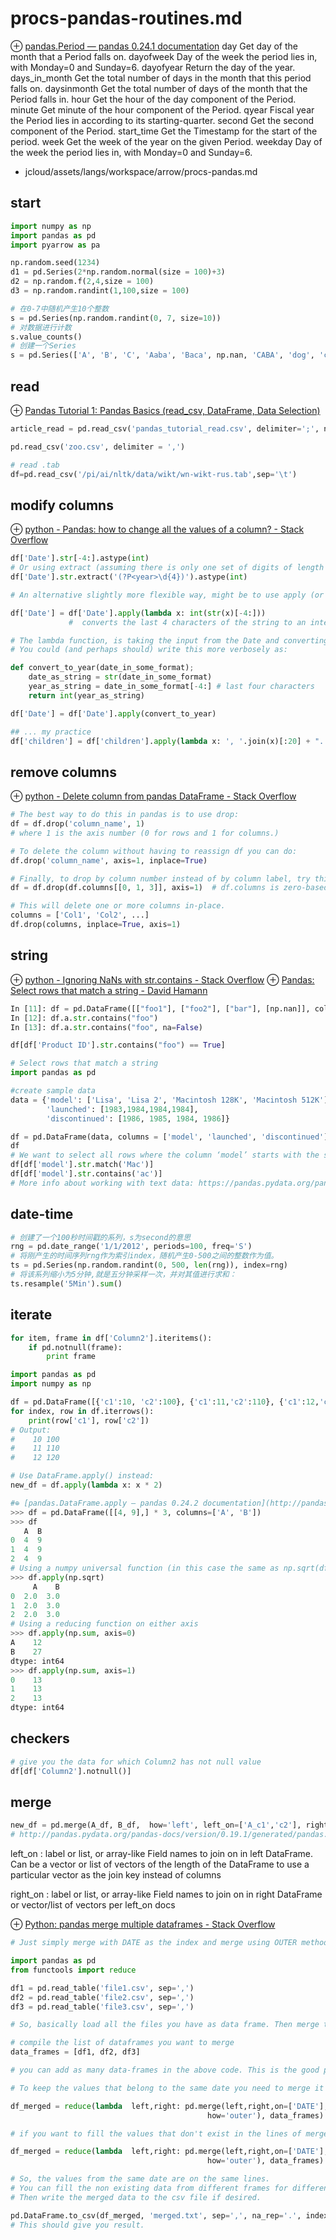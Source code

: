 # procs-pandas-routines.md
⊕ [pandas.Period — pandas 0.24.1 documentation](https://pandas.pydata.org/pandas-docs/stable/reference/api/pandas.Period.html?highlight=period)
    day Get day of the month that a Period falls on.
    dayofweek   Day of the week the period lies in, with Monday=0 and Sunday=6.
    dayofyear   Return the day of the year.
    days_in_month   Get the total number of days in the month that this period falls on.
    daysinmonth Get the total number of days of the month that the Period falls in.
    hour    Get the hour of the day component of the Period.
    minute  Get minute of the hour component of the Period.
    qyear   Fiscal year the Period lies in according to its starting-quarter.
    second  Get the second component of the Period.
    start_time  Get the Timestamp for the start of the period.
    week    Get the week of the year on the given Period.
    weekday Day of the week the period lies in, with Monday=0 and Sunday=6.

+ jcloud/assets/langs/workspace/arrow/procs-pandas.md

## start
```python
import numpy as np
import pandas as pd
import pyarrow as pa

np.random.seed(1234)
d1 = pd.Series(2*np.random.normal(size = 100)+3)
d2 = np.random.f(2,4,size = 100)
d3 = np.random.randint(1,100,size = 100)

# 在0-7中随机产生10个整数
s = pd.Series(np.random.randint(0, 7, size=10))
# 对数据进行计数
s.value_counts()
# 创建一个Series
s = pd.Series(['A', 'B', 'C', 'Aaba', 'Baca', np.nan, 'CABA', 'dog', 'cat']) 
```

## read
⊕ [Pandas Tutorial 1: Pandas Basics (read_csv, DataFrame, Data Selection)](https://data36.com/pandas-tutorial-1-basics-reading-data-files-dataframes-data-selection/)

```python
article_read = pd.read_csv('pandas_tutorial_read.csv', delimiter=';', names = ['my_datetime', 'event', 'country', 'user_id', 'source', 'topic'])

pd.read_csv('zoo.csv', delimiter = ',')

# read .tab
df=pd.read_csv('/pi/ai/nltk/data/wikt/wn-wikt-rus.tab',sep='\t')
```

## modify columns
⊕ [python - Pandas: how to change all the values of a column? - Stack Overflow](https://stackoverflow.com/questions/12604909/pandas-how-to-change-all-the-values-of-a-column)

```python
df['Date'].str[-4:].astype(int)
# Or using extract (assuming there is only one set of digits of length 4 somewhere in each string):
df['Date'].str.extract('(?P<year>\d{4})').astype(int)

# An alternative slightly more flexible way, might be to use apply (or equivalently map) to do this:

df['Date'] = df['Date'].apply(lambda x: int(str(x)[-4:]))
             #  converts the last 4 characters of the string to an integer

# The lambda function, is taking the input from the Date and converting it to a year.
# You could (and perhaps should) write this more verbosely as:

def convert_to_year(date_in_some_format);
    date_as_string = str(date_in_some_format)
    year_as_string = date_in_some_format[-4:] # last four characters
    return int(year_as_string)

df['Date'] = df['Date'].apply(convert_to_year)

## ... my practice
df['children'] = df['children'].apply(lambda x: ', '.join(x)[:20] + "..")
```

## remove columns
⊕ [python - Delete column from pandas DataFrame - Stack Overflow](https://stackoverflow.com/questions/13411544/delete-column-from-pandas-dataframe)

```python
# The best way to do this in pandas is to use drop:
df = df.drop('column_name', 1)
# where 1 is the axis number (0 for rows and 1 for columns.)

# To delete the column without having to reassign df you can do:
df.drop('column_name', axis=1, inplace=True)

# Finally, to drop by column number instead of by column label, try this to delete, e.g. the 1st, 2nd and 4th columns:
df = df.drop(df.columns[[0, 1, 3]], axis=1)  # df.columns is zero-based pd.Index 

# This will delete one or more columns in-place.
columns = ['Col1', 'Col2', ...]
df.drop(columns, inplace=True, axis=1)
```

## string
⊕ [python - Ignoring NaNs with str.contains - Stack Overflow](https://stackoverflow.com/questions/28311655/ignoring-nans-with-str-contains)
⊕ [Pandas: Select rows that match a string - David Hamann](https://davidhamann.de/2017/06/26/pandas-select-elements-by-string/)

```python
In [11]: df = pd.DataFrame([["foo1"], ["foo2"], ["bar"], [np.nan]], columns=['a'])
In [12]: df.a.str.contains("foo")
In [13]: df.a.str.contains("foo", na=False)

df[df['Product ID'].str.contains("foo") == True]

# Select rows that match a string
import pandas as pd

#create sample data
data = {'model': ['Lisa', 'Lisa 2', 'Macintosh 128K', 'Macintosh 512K'],
        'launched': [1983,1984,1984,1984],
        'discontinued': [1986, 1985, 1984, 1986]}

df = pd.DataFrame(data, columns = ['model', 'launched', 'discontinued'])
df
# We want to select all rows where the column ‘model’ starts with the string ‘Mac’.
df[df['model'].str.match('Mac')]
df[df['model'].str.contains('ac')]
# More info about working with text data: https://pandas.pydata.org/pandas-docs/stable/text.html
```

## date-time
```python
# 创建了一个100秒时间戳的系列，s为second的意思
rng = pd.date_range('1/1/2012', periods=100, freq='S')
# 将刚产生的时间序列rng作为索引index，随机产生0-500之间的整数作为值。
ts = pd.Series(np.random.randint(0, 500, len(rng)), index=rng)
# 将该系列缩小为5分钟,就是五分钟采样一次，并对其值进行求和：
ts.resample('5Min').sum()
```

## iterate
```python
for item, frame in df['Column2'].iteritems():
    if pd.notnull(frame):
        print frame

import pandas as pd
import numpy as np

df = pd.DataFrame([{'c1':10, 'c2':100}, {'c1':11,'c2':110}, {'c1':12,'c2':120}])
for index, row in df.iterrows():
    print(row['c1'], row['c2'])
# Output: 
#    10 100
#    11 110
#    12 120 

# Use DataFrame.apply() instead:
new_df = df.apply(lambda x: x * 2)

#⊕ [pandas.DataFrame.apply — pandas 0.24.2 documentation](http://pandas.pydata.org/pandas-docs/stable/reference/api/pandas.DataFrame.apply.html)
>>> df = pd.DataFrame([[4, 9],] * 3, columns=['A', 'B'])
>>> df
   A  B
0  4  9
1  4  9
2  4  9
# Using a numpy universal function (in this case the same as np.sqrt(df)):
>>> df.apply(np.sqrt)
     A    B
0  2.0  3.0
1  2.0  3.0
2  2.0  3.0
# Using a reducing function on either axis
>>> df.apply(np.sum, axis=0)
A    12
B    27
dtype: int64
>>> df.apply(np.sum, axis=1)
0    13
1    13
2    13
dtype: int64
```

## checkers
```python
# give you the data for which Column2 has not null value
df[df['Column2'].notnull()]
```

## merge
```python
new_df = pd.merge(A_df, B_df,  how='left', left_on=['A_c1','c2'], right_on = ['B_c1','c2'])
# http://pandas.pydata.org/pandas-docs/version/0.19.1/generated/pandas.DataFrame.merge.html
```
left_on : label or list, or array-like Field names to join on in left DataFrame. Can be a vector or list of vectors of the length of the DataFrame to use a particular vector as the join key instead of columns

right_on : label or list, or array-like Field names to join on in right DataFrame or vector/list of vectors per left_on docs

⊕ [Python: pandas merge multiple dataframes - Stack Overflow](https://stackoverflow.com/questions/44327999/python-pandas-merge-multiple-dataframes)

```python
# Just simply merge with DATE as the index and merge using OUTER method (to get all the data).

import pandas as pd
from functools import reduce

df1 = pd.read_table('file1.csv', sep=',')
df2 = pd.read_table('file2.csv', sep=',')
df3 = pd.read_table('file3.csv', sep=',')

# So, basically load all the files you have as data frame. Then merge the files using merge or reduce function.

# compile the list of dataframes you want to merge
data_frames = [df1, df2, df3]

# you can add as many data-frames in the above code. This is the good part about this method. No complex queries involved.

# To keep the values that belong to the same date you need to merge it on the DATE

df_merged = reduce(lambda  left,right: pd.merge(left,right,on=['DATE'],
                                            how='outer'), data_frames)

# if you want to fill the values that don't exist in the lines of merged dataframe simply fill with required strings as

df_merged = reduce(lambda  left,right: pd.merge(left,right,on=['DATE'],
                                            how='outer'), data_frames).fillna('void')

# So, the values from the same date are on the same lines.
# You can fill the non existing data from different frames for different columns using fillna().
# Then write the merged data to the csv file if desired.

pd.DataFrame.to_csv(df_merged, 'merged.txt', sep=',', na_rep='.', index=False)
# This should give you result.
```

